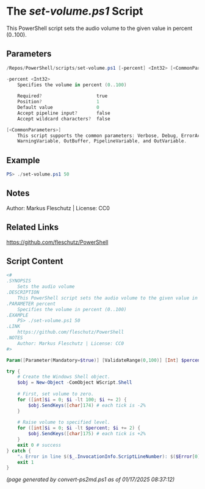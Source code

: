 The *set-volume.ps1* Script
===========================

This PowerShell script sets the audio volume to the given value in percent (0..100).

Parameters
----------
```powershell
/Repos/PowerShell/scripts/set-volume.ps1 [-percent] <Int32> [<CommonParameters>]

-percent <Int32>
    Specifies the volume in percent (0..100)
    
    Required?                    true
    Position?                    1
    Default value                0
    Accept pipeline input?       false
    Accept wildcard characters?  false

[<CommonParameters>]
    This script supports the common parameters: Verbose, Debug, ErrorAction, ErrorVariable, WarningAction, 
    WarningVariable, OutBuffer, PipelineVariable, and OutVariable.
```

Example
-------
```powershell
PS> ./set-volume.ps1 50

```

Notes
-----
Author: Markus Fleschutz | License: CC0

Related Links
-------------
https://github.com/fleschutz/PowerShell

Script Content
--------------
```powershell
<#
.SYNOPSIS
	Sets the audio volume 
.DESCRIPTION
	This PowerShell script sets the audio volume to the given value in percent (0..100).
.PARAMETER percent
	Specifies the volume in percent (0..100)
.EXAMPLE
	PS> ./set-volume.ps1 50
.LINK
	https://github.com/fleschutz/PowerShell
.NOTES
	Author: Markus Fleschutz | License: CC0
#>

Param([Parameter(Mandatory=$true)] [ValidateRange(0,100)] [Int] $percent)

try {
	# Create the Windows Shell object. 
	$obj = New-Object -ComObject WScript.Shell
    
	# First, set volume to zero. 
	for ([int]$i = 0; $i -lt 100; $i += 2) {
		$obj.SendKeys([char]174) # each tick is -2%
	}
    
	# Raise volume to specified level. 
	for ([int]$i = 0; $i -lt $percent; $i += 2) {
		$obj.SendKeys([char]175) # each tick is +2%
	}
	exit 0 # success
} catch {
	"⚠️ Error in line $($_.InvocationInfo.ScriptLineNumber): $($Error[0])"
	exit 1
}
```

*(page generated by convert-ps2md.ps1 as of 01/17/2025 08:37:12)*

